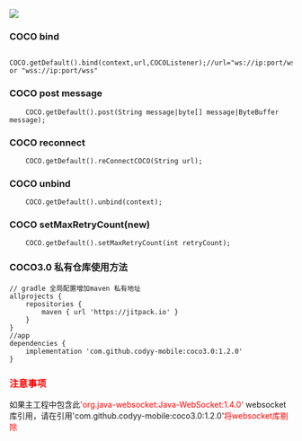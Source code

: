 [![](https://jitpack.io/v/codyy-mobile/coco3.0.svg)](https://jitpack.io/#codyy-mobile/coco3.0)

### COCO bind
```
    COCO.getDefault().bind(context,url,COCOListener);//url="ws://ip:port/ws" or "wss://ip:port/wss"
```
### COCO post message
```
    COCO.getDefault().post(String message|byte[] message|ByteBuffer message);
```
### COCO reconnect
```
    COCO.getDefault().reConnectCOCO(String url);
```
### COCO unbind
```
    COCO.getDefault().unbind(context);
```
### COCO setMaxRetryCount(new)
```
    COCO.getDefault().setMaxRetryCount(int retryCount);
```

### COCO3.0 私有仓库使用方法
```
// gradle 全局配置增加maven 私有地址
allprojects {
    repositories {
        maven { url 'https://jitpack.io' }
    }
}
//app
dependencies {
    implementation 'com.github.codyy-mobile:coco3.0:1.2.0'
}
```

### <font color="red">注意事项</font>
如果主工程中包含此<font color="red">'org.java-websocket:Java-WebSocket:1.4.0'</font> websocket库引用，请在引用'com.github.codyy-mobile:coco3.0:1.2.0'<font color="red">将websocket库剔除</font>

